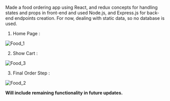 Made a food ordering app using React, and redux concepts for handling states and props in front-end and used Node.js, and Express.js for back-end endpoints creation. 
For now, dealing with static data, so no database is used.

1) Home Page :
   
![Food_1](https://github.com/Harshit10bisht/react-food-app/assets/54449818/54d535a9-68a2-47c0-9e79-c6e7b01c0982)

2) Show Cart :

![Food_3](https://github.com/Harshit10bisht/react-food-app/assets/54449818/f089a7e8-f947-4484-af80-bcb6e0a07a60)

3) Final Order Step :

![Food_2](https://github.com/Harshit10bisht/react-food-app/assets/54449818/dfe98d2a-d1ee-4fab-8571-dddb69556cb0)

**Will include remaining functionality in future updates.**
